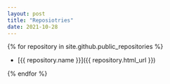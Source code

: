```yaml
---
layout: post
title: "Reposiotries"
date: 2021-10-28
---
```


{% for repository in site.github.public_repositories %}

* [{{ repository.name }}]({{ repository.html_url }})

{% endfor %}
